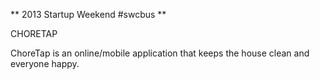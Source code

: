 ** 2013 Startup Weekend #swcbus **

CHORETAP

ChoreTap is an online/mobile application that keeps the house clean and everyone happy.